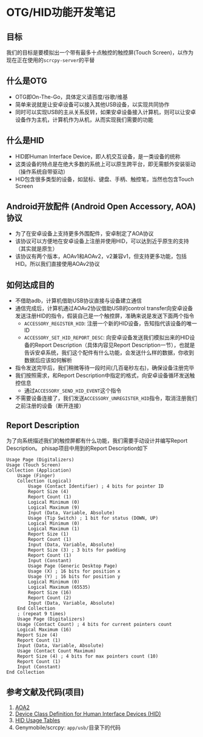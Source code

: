 # OTG/HID功能开发笔记
## 目标
我们的目标是要模拟出一个带有最多十点触控的触控屏(Touch Screen)，以作为现在正在使用的`scrcpy-server`的平替

## 什么是OTG
+ OTG即On-The-Go，具体定义请百度/谷歌/维基
+ 简单来说就是让安卓设备可以接入其他USB设备，以实现共同协作
+ 同时可以实现USB的主从关系反转，如果安卓设备接入计算机，则可以让安卓设备作为主机，计算机作为从机，从而实现我们需要的功能

## 什么是HID
+ HID即Human Interface Device，即人机交互设备，是一类设备的统称
+ 这类设备的特点是在绝大多数的系统上可以原生跨平台，即无需额外安装驱动（操作系统自带驱动）
+ HID包含很多类型的设备，如鼠标、键盘、手柄、触控笔，当然也包含Touch Screen

## Android开放配件 (Android Open Accessory, AOA)协议
+ 为了在安卓设备上支持更多外围配件，安卓制定了AOA协议
+ 该协议可以方便地在安卓设备上注册并使用HID，可以达到近乎原生的支持（其实就是原生）
+ 该协议有两个版本，AOAv1和AOAv2，v2兼容v1，但支持更多功能，包括HID。所以我们直接使用AOAv2协议

## 如何达成目的
+ 不借助adb，计算机借助USB协议直接与设备建立通信
+ 通信完成后，计算机通过AOAv2协议借助USB的control transfer向安卓设备发送注册HID的指令，假装自己是一个触控屏，准确来说是发送下面两个指令
    + `ACCESSORY_REGISTER_HID`: 注册一个新的HID设备，告知指代该设备的唯一ID
    + `ACCESSORY_SET_HID_REPORT_DESC`: 向安卓设备发送我们模拟出来的HID设备的Report Description（具体内容见Report Description一节），也就是告诉安卓系统，我们这个配件有什么功能，会发送什么样的数据，你收到数据后应该如何解析
+ 指令发送完毕后，我们稍微等待一段时间(几百毫秒左右)，确保设备注册完毕
+ 我们按照需求，和Report Description中指定的格式，向安卓设备循环发送触控信息
    + 通过`ACCESSORY_SEND_HID_EVENT`这个指令
+ 不需要设备连接了，我们发送`ACCESSORY_UNREGISTER_HID`指令，取消注册我们之前注册的设备（断开连接）

## Report Description
为了向系统描述我们的触控屏都有什么功能，我们需要手动设计并编写Report Description。
phisap项目中用到的Report Description如下
```
Usage Page (Digitalizers)
Usage (Touch Screen)
Collection (Application)
    Usage (Finger)
    Collection (Logical)
        Usage (Contact Identifier) ; 4 bits for pointer ID
        Report Size (4)
        Report Count (1)
        Logical Minimum (0)
        Logical Maximum (9)
        Input (Data, Variable, Absolute)
        Usage (Tip Switch) ; 1 bit for status (DOWN, UP)
        Logical Minimum (0)
        Logical Maximum (1)
        Report Size (1)
        Report Count (1)
        Input (Data, Variable, Absolute)
        Report Size (3) ; 3 bits for padding
        Report Count (1)
        Input (Constant)
        Usage Page (Generic Desktop Page)
        Usage (X) ; 16 bits for position x
        Usage (Y) ; 16 bits for position y
        Logical Minimum (0)
        Logical Maximum (65535)
        Report Size (16)
        Report Count (2)
        Input (Data, Variable, Absolute)
    End Collection
    ; (repeat 9 times)
    Usage Page (Digitalizers)
    Usage (Contact Count) ; 4 bits for current pointers count
    Logical Maximum (16)
    Report Size (4)
    Report Count (1)
    Input (Data, Variable, Absolute)
    Usage (Contact Count Maximum)
    Report Size (4) ; 4 bits for max pointers count (10)
    Report Count (1)
    Input (Constant)
End Collection
```

## 参考文献及代码(项目)
1. [AOA2](https://source.android.google.cn/docs/core/interaction/accessories/aoa2)
2. [Device Class Definition for Human Interface Devices (HID)](https://www.usb.org/sites/default/files/hid1_11.pdf)
3. [HID Usage Tables](https://usb.org/sites/default/files/hut1_4.pdf)
4. Genymobile/scrcpy: `app/usb/`目录下的代码
